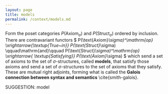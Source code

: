 ```yaml
---
layout: page
title: models
permalink: /context/models.md
---
```

Form the poset categories $P(\text{Axiom}_\sigma)$ and $P(\text{Struct}_\sigma)$ ordered by inclusion. There are contravariant functors
$ P(\text{Axiom}_\sigma)^\mathrm{op} \xrightarrow{\textup{True~in}} P(\text{Struct}_\sigma) \qquad\mathrm{and}\qquad  P(\text{Struct}_\sigma)^\mathrm{op} \xrightarrow{ \textup{Satisfying}} P(\text{Axiom}_\sigma) $ which send a set of axioms to the set of $\sigma$-structures, called **models**, that satisfy those axioms and send a set of $\sigma$-structures to the set of axioms that they satisfy.  These are mutual right adjoints, forming what is called the **Galois connection between syntax and semantics** \cite{smith-galois}.


SUGGESTION: model